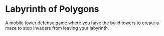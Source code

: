 # Labyrinth of Polygons

A mobile tower defense game where you have the build towers to create a maze to stop invaders from leaving your labyrinth.

